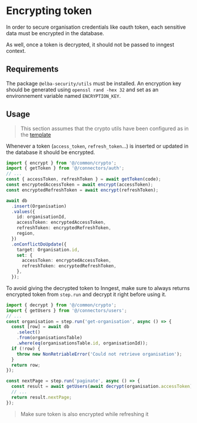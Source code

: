 # Encrypting token

In order to secure organisation credentials like oauth token, each sensitive data must be encrypted in the database.

As well, once a token is decrypted, it should not be passed to inngest context.

## Requirements

The package `@elba-security/utils` must be installed. An encryption key should be generated using `openssl rand -hex 32` and set as an environnement variable named `ENCRYPTION_KEY`.

## Usage

> This section assumes that the crypto utils have been configured as in the [template](https://github.com/elba-security/elba-security/blob/staging/template/src/common/crypto.ts)

Whenever a token (`access_token`, `refresh_token`...) is inserted or updated in the database it should be encrypted.

```ts
import { encrypt } from '@/common/crypto';
import { getToken } from '@/connectors/auth';
// ...
const { accessToken, refreshToken } = await getToken(code);
const encryptedAccessToken = await encrypt(accessToken);
const encryptedRefreshToken = await encrypt(refreshToken);

await db
  .insert(Organisation)
  .values({
    id: organisationId,
    accessToken: encryptedAccessToken,
    refreshToken: encryptedRefreshToken,
    region,
  })
  .onConflictDoUpdate({
    target: Organisation.id,
    set: {
      accessToken: encryptedAccessToken,
      refreshToken: encryptedRefreshToken,
    },
  });
```

To avoid giving the decrypted token to Inngest, make sure to always returns encrypted token from `step.run` and decrypt it right before using it.

```ts
import { decrypt } from '@/common/crypto';
import { getUsers } from '@/connectors/users';
// ...
const organisation = step.run('get-organisation', async () => {
  const [row] = await db
    .select()
    .from(organisationsTable)
    .where(eq(organisationsTable.id, organisationId));
  if (!row) {
    throw new NonRetriableError('Could not retrieve organisation');
  }
  return row;
});

const nextPage = step.run('paginate', async () => {
  const result = await getUsers(await decrypt(organisation.accessToken), page);
  // ...
  return result.nextPage;
});
```

> Make sure token is also encrypted while refreshing it
